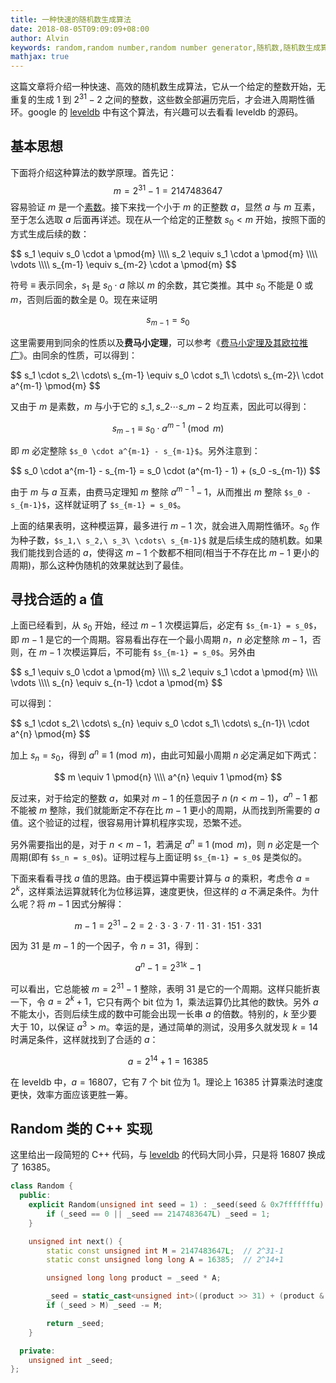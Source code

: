 ```yaml
---
title: 一种快速的随机数生成算法
date: 2018-08-05T09:09:09+08:00
author: Alvin
keywords: random,random number,random number generator,随机数,随机数生成算法,费马小定理,素数
mathjax: true
---
```


这篇文章将介绍一种快速、高效的随机数生成算法，它从一个给定的整数开始，无重复的生成 $1$ 到 $2^{31}-2$ 之间的整数，这些数全部遍历完后，才会进入周期性循环。google 的 [leveldb](https://github.com/google/leveldb/blob/master/util/random.h) 中有这个算法，有兴趣可以去看看 leveldb 的源码。

## 基本思想

下面将介绍这种算法的数学原理。首先记：
$$m = 2^{31} - 1 = 2147483647$$
容易验证 $m$ 是一个[素数](https://en.wikipedia.org/wiki/Prime_number)。接下来找一个小于 $m$ 的正整数 $a$，显然 $a$ 与 $m$ 互素，至于怎么选取 $a$ 后面再详述。现在从一个给定的正整数 $s_0 < m$ 开始，按照下面的方式生成后续的数：

<div>
$$
s_1 \equiv s_0 \cdot a \pmod{m} \\\\ 
s_2 \equiv s_1 \cdot a \pmod{m} \\\\ 
\vdots \\\\ 
s_{m-1} \equiv s_{m-2} \cdot a \pmod{m}
$$
</div>

符号 $\equiv$ 表示同余，$s_1$ 是 $s_0 \cdot a$ 除以 $m$ 的余数，其它类推。其中 $s_0$ 不能是 $0$ 或 $m$，否则后面的数全是 $0$。现在来证明

$$s_{m-1} = s_0$$

这里需要用到同余的性质以及**费马小定理**，可以参考《[费马小定理及其欧拉推广](../fermat-theorem/)》。由同余的性质，可以得到：

<div>
$$
s_1 \cdot s_2\ \cdots\ s_{m-1} \equiv s_0 \cdot s_1\ \cdots\ s_{m-2}\ \cdot a^{m-1} \pmod{m}
$$
</div>

又由于 $m$ 是素数，$m$ 与小于它的 $s\_1, s\_2 \cdots s\_{m-2}$ 均互素，因此可以得到：

$$
s_{m-1} \equiv s_0 \cdot a^{m-1} \pmod{m}
$$

即 $m$ 必定整除 `$s_0 \cdot a^{m-1} - s_{m-1}$`。另外注意到：

<div>
$$
s_0 \cdot a^{m-1} - s_{m-1} = s_0 \cdot (a^{m-1} - 1) + (s_0 -s_{m-1})
$$
</div>

由于 $m$ 与 $a$ 互素，由费马定理知 $m$ 整除 $a^{m-1} - 1$，从而推出 $m$ 整除 `$s_0 -s_{m-1}$`，这样就证明了 `$s_{m-1} = s_0$`。

上面的结果表明，这种模运算，最多进行 $m-1$ 次，就会进入周期性循环。$s_0$ 作为种子数，`$s_1,\ s_2,\ s_3\ \cdots\ s_{m-1}$` 就是后续生成的随机数。如果我们能找到合适的 $a$，使得这 $m-1$ 个数都不相同(相当于不存在比 $m-1$ 更小的周期)，那么这种伪随机的效果就达到了最佳。

## 寻找合适的 a 值

上面已经看到，从 $s_0$ 开始，经过 $m-1$ 次模运算后，必定有 `$s_{m-1} = s_0$`，即 $m-1$ 是它的一个周期。容易看出存在一个最小周期 $n$，$n$ 必定整除 $m-1$，否则，在 $m-1$ 次模运算后，不可能有 `$s_{m-1} = s_0$`。另外由

<div>
$$
s_1 \equiv s_0 \cdot a \pmod{m} \\\\ 
s_2 \equiv s_1 \cdot a \pmod{m} \\\\ 
\vdots \\\\ 
s_{n} \equiv s_{n-1} \cdot a \pmod{m}
$$
</div>

可以得到：

<div>
$$
s_1 \cdot s_2\ \cdots\ s_{n} \equiv s_0 \cdot s_1\ \cdots\ s_{n-1}\ \cdot a^{n} \pmod{m}
$$
</div>

加上 $s_n = s_0$，得到 $a^{n} \equiv 1 \pmod{m}$，由此可知最小周期 $n$ 必定满足如下两式：

$$
m \equiv 1 \pmod{n} \\\\ 
a^{n} \equiv 1 \pmod{m}
$$

反过来，对于给定的整数 $a$，如果对 $m-1$ 的任意因子 $n\ (n<m-1)$，$a^{n} - 1$ 都不能被 $m$ 整除，我们就能断定不存在比 $m-1$ 更小的周期，从而找到所需要的 $a$ 值。这个验证的过程，很容易用计算机程序实现，恐繁不述。

另外需要指出的是，对于 $n<m-1$，若满足 $a^{n} \equiv 1 \pmod{m}$，则 $n$ 必定是一个周期(即有 `$s_n = s_0$`)。证明过程与上面证明 `$s_{m-1} = s_0$` 是类似的。

下面来看看寻找 $a$ 值的思路。由于模运算中需要计算与 $a$ 的乘积，考虑令 $a=2^k$，这样乘法运算就转化为位移运算，速度更快，但这样的 $a$ 不满足条件。为什么呢？将 $m-1$ 因式分解得：

$$
m - 1 = 2^{31} -2 = 2 \cdot 3 \cdot 3 \cdot 7 \cdot 11 \cdot 31 \cdot 151 \cdot 331
$$

因为 $31$ 是 $m-1$ 的一个因子，令 $n=31$，得到：

$$
a^n - 1 = 2^{31k} - 1
$$

可以看出，它总能被 $m=2^{31} - 1$ 整除，表明 $31$ 是它的一个周期。这样只能折衷一下，令 $a=2^{k} + 1$，它只有两个 bit 位为 1，乘法运算仍比其他的数快。另外 $a$ 不能太小，否则后续生成的数中可能会出现一长串 $a$ 的倍数。特别的，$k$ 至少要大于 $10$，以保证 $a^3 > m$。幸运的是，通过简单的测试，没用多久就发现 $k=14$ 时满足条件，这样就找到了合适的 $a$：

$$
a = 2^{14} + 1 = 16385
$$

在 leveldb 中，$a=16807$，它有 7 个 bit 位为 1。理论上 $16385$ 计算乘法时速度更快，效率方面应该更胜一筹。

## Random 类的 C++ 实现

这里给出一段简短的 C++ 代码，与 [leveldb](https://github.com/google/leveldb/blob/master/util/random.h) 的代码大同小异，只是将 16807 换成了 16385。

```cpp
class Random {
  public:
    explicit Random(unsigned int seed = 1) : _seed(seed & 0x7fffffffu) {
        if (_seed == 0 || _seed == 2147483647L) _seed = 1;
    }

    unsigned int next() {
        static const unsigned int M = 2147483647L;  // 2^31-1
        static const unsigned long long A = 16385;  // 2^14+1

        unsigned long long product = _seed * A;

        _seed = static_cast<unsigned int>((product >> 31) + (product & M));
        if (_seed > M) _seed -= M;

        return _seed;
    }

  private:
    unsigned int _seed;
};
```